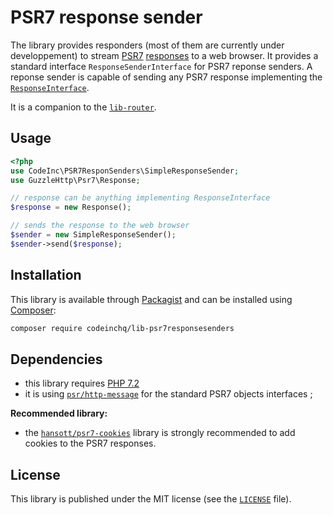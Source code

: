 # PSR7 response sender

The library provides responders (most of them are currently under developpement) to stream [PSR7](https://www.php-fig.org/psr/psr-7/) [responses](https://www.php-fig.org/psr/psr-7/#33-psrhttpmessageresponseinterface) to a web browser. It provides a standard interface `ResponseSenderInterface` for PSR7 reponse senders. A reponse sender is capable of sending any PSR7 response implementing the [`ResponseInterface`](https://www.php-fig.org/psr/psr-7/#33-psrhttpmessageresponseinterface).
 
 It is a companion to the [`lib-router`](https://github.com/CodeIncHQ/lib-router). 

## Usage

```php
<?php
use CodeInc\PSR7ResponSenders\SimpleResponseSender;
use GuzzleHttp\Psr7\Response;

// response can be anything implementing ResponseInterface
$response = new Response();

// sends the response to the web browser
$sender = new SimpleResponseSender();
$sender->send($response);
```

## Installation

This library is available through [Packagist](https://packagist.org/packages/codeinchq/lib-psr7responsesenders) and can be installed using [Composer](https://getcomposer.org/): 

```bash
composer require codeinchq/lib-psr7responsesenders
```


## Dependencies 

* this library requires [PHP 7.2](http://php.net/releases/7_2_0.php)
* it is using [`psr/http-message`](https://packagist.org/packages/psr/http-message) for the standard PSR7 objects interfaces ;

**Recommended library:**
* the [`hansott/psr7-cookies`](https://packagist.org/packages/hansott/psr7-cookies) library is strongly recommended to add cookies to the PSR7 responses.


## License 
This library is published under the MIT license (see the [`LICENSE`](https://github.com/codeinchq/lib-gui/blob/master/LICENSE) file).


